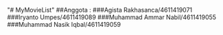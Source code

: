 "# MyMovieList"
##Anggota :
###Agista Rakhasanca/4611419071
###Iryanto Umpes/4611419089
###Muhammad Ammar Nabil/4611419055
###Muhammad Nasik Iqbal/4611419059
